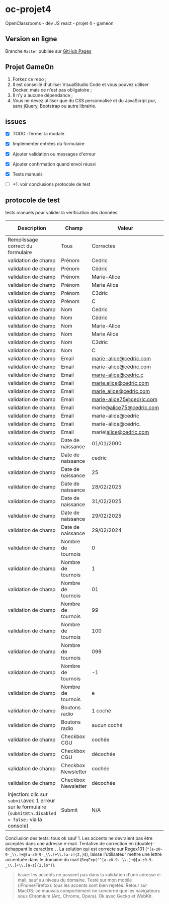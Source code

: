 # oc-projet4

OpenClassrooms - dév JS react - projet 4 - gameon

## Version en ligne
Branche `Master` publiée sur [GitHub Pages](https://sedomu.github.io/GameOn-website-FR/)

## Projet GameOn
1. Forkez ce repo ;
2. Il est conseillé d'utiliser VisualStudio Code et vous pouvez utiliser Docker, mais ce n'est pas obligatoire ;
3. Il n'y a aucune dépendance ;
4. Vous ne devez utiliser que du CSS personnalisé et du JavaScript pur, sans jQuery, Bootstrap ou autre librairie.

## issues
- [X] TODO : fermer la modale
- [X] Implémenter entrées du formulaire
- [X] Ajouter validation ou messages d'erreur
- [X] Ajouter confirmation quand envoi réussi
- [X] Tests manuels


- [ ] +1: voir conclusions protocole de test

## protocole de test
tests manuels pour valider la vérification des données

| Description | Champ | Valeur | Résultat attendu | Résultat obtenu | Conclusion |
| ----------- | ----- | ------ | ---------------- | --------------- | ---------- |
| Remplissage correct du formulaire | Tous | Correctes | Accès page validation | Accès page validation | ✅ |
| validation de champ | Prénom | Cedric | ✅ | ✅ | ✅ |
| validation de champ | Prénom | Cédric | ✅ | ✅ | ✅ |
| validation de champ | Prénom | Marie-Alice | ✅ | ✅ | ✅ |
| validation de champ | Prénom | Marie Alice | ✅ | ✅ | ✅ |
| validation de champ | Prénom | C3dric | ❌ | ❌ | ✅ |
| validation de champ | Prénom | C | ❌ | ❌ | ✅ |
| validation de champ | Nom | Cedric | ✅ | ✅ | ✅ |
| validation de champ | Nom | Cédric | ✅ | ✅ | ✅ |
| validation de champ | Nom | Marie-Alice | ✅ | ✅ | ✅ |
| validation de champ | Nom | Marie Alice | ✅ | ✅ | ✅ |
| validation de champ | Nom | C3dric | ❌ | ❌ | ✅ |
| validation de champ | Nom | C | ❌ | ❌ | ✅ |
| validation de champ | Email | marie-alice@cedric.com | ✅ | ✅ | ✅ |
| validation de champ | Email | marie-alice@cédric.com | ❌ | ✅ | ❌ |
| validation de champ | Email | marie-alice@cedric.c | ❌ | ❌ | ✅ |
| validation de champ | Email | marie.alice@cedric.com | ✅ | ✅ | ✅ |
| validation de champ | Email | marie_alice@cedric.com | ✅ | ✅ | ✅ |
| validation de champ | Email | marie-alice75@cedric.com | ✅ | ✅ | ✅ |
| validation de champ | Email | marie@alice75@cedric.com | ❌ | ❌ | ✅ |
| validation de champ | Email | marie-alice@cedric | ❌ | ❌ | ✅ |
| validation de champ | Email | marie-alice@cedric. | ❌ | ❌ | ✅ |
| validation de champ | Email | marie!alice@cedric.com | ❌ | ❌ | ✅ |
| validation de champ | Date de naissance | 01/01/2000 | ✅ | ✅ | ✅ |
| validation de champ | Date de naissance | cedric | ❌ | ❌ | ✅ |
| validation de champ | Date de naissance | 25 | ❌ | ❌ | ✅ |
| validation de champ | Date de naissance | 28/02/2025 | ✅ | ✅ | ✅ |
| validation de champ | Date de naissance | 31/02/2025 | ❌ | ❌ | ✅ |
| validation de champ | Date de naissance | 29/02/2025 | ❌ | ❌ | ✅ |
| validation de champ | Date de naissance | 29/02/2024 | ✅ | ✅ | ✅ |
| validation de champ | Nombre de tournois | 0 | ✅ | ✅ | ✅ |
| validation de champ | Nombre de tournois | 1 | ✅ | ✅ | ✅ |
| validation de champ | Nombre de tournois | 01 | ✅ | ✅ | ✅ |
| validation de champ | Nombre de tournois | 99 | ✅ | ✅ | ✅ |
| validation de champ | Nombre de tournois | 100 | ❌ | ❌ | ✅ |
| validation de champ | Nombre de tournois | 099 | ❌ | ❌ | ✅ |
| validation de champ | Nombre de tournois | -1 | ❌ | ❌ | ✅ |
| validation de champ | Nombre de tournois | e | ❌ | ❌ | ✅ |
| validation de champ | Boutons radio | 1 coché | ✅ | ✅ | ✅ |
| validation de champ | Boutons radio | aucun coché | ❌ | ❌ | ✅ |
| validation de champ | Checkbox CGU | cochée | ✅ | ✅ | ✅ |
| validation de champ | Checkbox CGU | décochée | ❌ | ❌ | ✅ |
| validation de champ | Checkbox Newsletter | cochée | ✅ | ✅ | ✅ |
| validation de champ | Checkbox Newsletter | décochée | ✅ | ✅ | ✅ |
| injection: clic sur `submit`avec 1 erreur sur le formulaire (`submitBtn.disabled = false;` via la console) | Submit | N/A | ❌ | ❌ | ✅ |

Conclusion des tests: tous ok sauf 1. Les accents ne devraient pas être acceptés dans une adresse e-mail.
Tentative de correction en (double)-échappant le caractère `.`.
La solution qui est correcte sur Regex101 (``^[a-z0-9-_\\.]+@[a-z0-9-_\\.]+\\.[a-z]{2,}$``), laisse l'utilisateur mettre une lettre accentuée dans le domaine du mail (``RegExp("^[a-z0-9-_\\.]+@[a-z0-9-_\\.]+\\.[a-z]{2,}$")``).

> Issue: les accents ne passent pas dans la validation d'une adresse e-mail, sauf au niveau du domaine.
> Testé sur mon mobile (iPhone/Firefox): tous les accents sont bien rejetés.
> Retour sur MacOS: ce mauvais comportement ne concerne que les navigateurs sous Chromium (Arc, Chrome, Opera). Ok avec Gecko et WebKit.